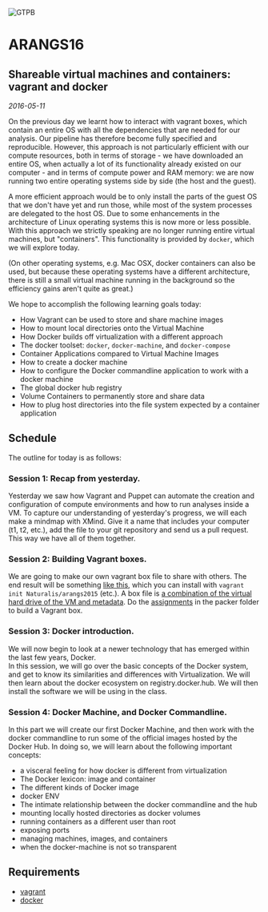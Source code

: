 ![GTPB](http://gtpb.igc.gulbenkian.pt/bicourses/images/GTPB2015logo.png "GTPB")

ARANGS16
========
Shareable virtual machines and containers: vagrant and docker
-------------------------------------------------------------
*2016-05-11*

On the previous day we learnt how to interact with vagrant boxes, which contain an entire
OS with all the dependencies that are needed for our analysis. Our pipeline has therefore
become fully specified and reproducible. However, this approach is not particularly
efficient with our compute resources, both in terms of storage - we have downloaded an
entire OS, when actually a lot of its functionality already existed on our computer - and
in terms of compute power and RAM memory: we are now running two entire operating systems
side by side (the host and the guest).

A more efficient approach would be to only install the parts of the guest OS that we don't
have yet and run those, while most of the system processes are delegated to the host OS.
Due to some enhancements in the architecture of Linux operating systems this is now more
or less possible. With this approach we strictly speaking are no longer running entire
virtual machines, but "containers". This functionality is provided by `docker`, which we
will explore today.

(On other operating systems, e.g. Mac OSX, docker containers can also be used, but because
these operating systems have a different architecture, there is still a small virtual
machine running in the background so the efficiency gains aren't quite as great.)

We hope to accomplish the following learning goals today:

- How Vagrant can be used to store and share machine images
- How to mount local directories onto the Virtual Machine
- How Docker builds off virtualization with a different approach
- The docker toolset: `docker`, `docker-machine`, and `docker-compose`
- Container Applications compared to Virtual Machine Images
- How to create a docker machine
- How to configure the Docker commandline application to work with a docker machine
- The global docker hub registry
- Volume Containers to permanently store and share data
- How to plug host directories into the file system expected by a container application

Schedule
--------

The outline for today is as follows:

### Session 1: Recap from yesterday. 
 
Yesterday we saw how Vagrant and Puppet can automate the creation and configuration of 
compute environments and how to run analyses inside a VM. To capture our understanding of 
yesterday's progress, we will each make a mindmap with XMind. Give it a name that includes 
your computer (t1, t2, etc.), add the file to your git repository and send us a pull request. 
This way we have all of them together.

### Session 2: Building Vagrant boxes.

We are going to make our own vagrant box file to share with others. The end
result will be something [like this](https://atlas.hashicorp.com/Naturalis/boxes/arangs2015),
which you can install with `vagrant init Naturalis/arangs2015` (etc.). A box file
is [a combination of the virtual hard drive of the VM and metadata](http://docs.vagrantup.com/v2/boxes/format.html).
Do the [assignments](https://github.com/rvosa/arangs2016/blob/master/docs/2016-05-11/packer/Worksheet.md) 
in the packer folder to build a Vagrant box.

### Session 3: Docker introduction. 

We will now begin to look at a newer technology that has emerged within the last few years, Docker.  
In this session, we will go over the basic concepts of the Docker system, and get to know its
similarities and differences with Virtualization.  We will then learn about the docker ecosystem on 
registry.docker.hub. We will then install the software we will be using in the class.

### Session 4: Docker Machine, and Docker Commandline.  

In this part we will create our first Docker Machine, and then work with the docker commandline to
run some of the official images hosted by the Docker Hub.  In doing so, we will learn about the following important concepts:
  - a visceral feeling for how docker is different from virtualization
  - The Docker lexicon: image and container
  - The different kinds of Docker image
  - docker ENV
  - The intimate relationship between the docker commandline and the hub
  - mounting locally hosted directories as docker volumes
  - running containers as a different user than root
  - exposing ports
  - managing machines, images, and containers
  - when the docker-machine is not so transparent

Requirements
------------

* [vagrant](https://www.vagrantup.com/downloads.html)
* [docker](https://docs.docker.com/machine/#installation)
